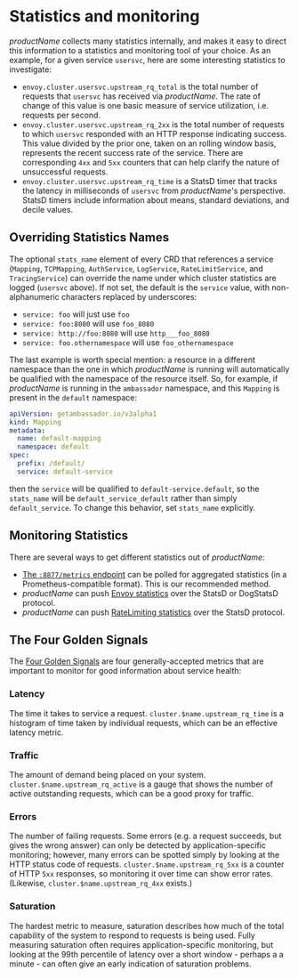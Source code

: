 # Statistics and monitoring

$productName$ collects many statistics internally, and makes it easy to
direct this information to a statistics and monitoring tool of your
choice.  As an example, for a given service `usersvc`, here are some
interesting statistics to investigate:

- `envoy.cluster.usersvc.upstream_rq_total` is the total
  number of requests that `usersvc` has received via $productName$.  The rate of change of this value is one basic measure of
  service utilization, i.e. requests per second.
- `envoy.cluster.usersvc.upstream_rq_2xx` is the total number
  of requests to which `usersvc` responded with an HTTP response
  indicating success.  This value divided by the prior one, taken on
  an rolling window basis, represents the recent success rate of the
  service.  There are corresponding `4xx` and `5xx` counters that can
  help clarify the nature of unsuccessful requests.
- `envoy.cluster.usersvc.upstream_rq_time` is a StatsD timer
  that tracks the latency in milliseconds of `usersvc` from $productName$'s perspective.  StatsD timers include information about
  means, standard deviations, and decile values.

## Overriding Statistics Names

The optional `stats_name` element of every CRD that references a service (`Mapping`, `TCPMapping`,
`AuthService`, `LogService`, `RateLimitService`, and `TracingService`) can override the name under which cluster statistics
are logged (`usersvc` above). If not set, the default is the `service` value, with non-alphanumeric characters replaced by
underscores:

- `service: foo` will just use `foo`
- `service: foo:8080` will use `foo_8080`
- `service: http://foo:8080` will use `http___foo_8080`
- `service: foo.othernamespace` will use `foo_othernamespace`

The last example is worth special mention: a resource in a different namespace than the one in which $productName$ is running will automatically be qualified with the namespace of the resource itself. So, for example, if $productName$ is running in the `ambassador` namespace, and this `Mapping` is present in the `default` namespace:

```yaml
apiVersion: getambassador.io/v3alpha1
kind: Mapping
metadata:
  name: default-mapping
  namespace: default
spec:
  prefix: /default/
  service: default-service
```

then the `service` will be qualified to `default-service.default`, so the `stats_name` will be `default_service_default` rather than simply `default_service`. To change this behavior, set `stats_name` explicitly.

## Monitoring Statistics

There are several ways to get different statistics out of $productName$:

- [The `:8877/metrics` endpoint](./8877-metrics) can be polled for
  aggregated statistics (in a Prometheus-compatible format).  This is
  our recommended method.
- $productName$ can push [Envoy statistics](./envoy-statsd) over the
  StatsD or DogStatsD protocol.
- $productName$ can push [RateLimiting
  statistics](../environment) over the StatsD protocol.

## The Four Golden Signals

The [Four Golden Signals](https://sre.google/sre-book/monitoring-distributed-systems/) are four generally-accepted metrics
that are important to monitor for good information about service health:

### Latency

The time it takes to service a request. `cluster.$name.upstream_rq_time` is a histogram of time taken by individual requests, which can be an effective latency metric.

### Traffic

The amount of demand being placed on your system. `cluster.$name.upstream_rq_active` is a gauge that shows the number of active outstanding requests, which can be a good proxy for traffic.

### Errors

The number of failing requests. Some errors (e.g. a request succeeds, but gives the wrong answer) can only be detected by application-specific monitoring; however, many errors can be spotted simply by looking at the HTTP status code of requests. `cluster.$name.upstream_rq_5xx` is a counter of HTTP `5xx` responses, so monitoring it over time can show error rates. (Likewise, `cluster.$name.upstream_rq_4xx` exists.)

### Saturation

The hardest metric to measure, saturation describes how much of the total capability of the system to respond to requests is being used. Fully measuring saturation often requires application-specific monitoring, but looking at the 99th percentile of latency over a short window - perhaps a a minute - can often give an early indication of saturation problems.
